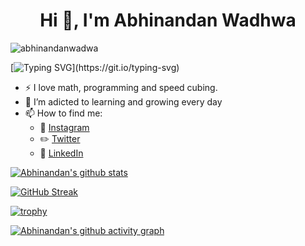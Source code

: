 <h1 align="center">Hi 👋, I'm Abhinandan Wadhwa</h1>

<p align="left"> <img src="https://komarev.com/ghpvc/?username=abhinandanwadwa&label=Profile%20views&color=0e75b6&style=flat" alt="abhinandanwadwa" /> </p>

[![Typing SVG](https://readme-typing-svg.herokuapp.com?lines=+Full+Stack+Web+Developer;Open+Source+Enthusiast;DevOps+Engineer;and+much+more...)](https://git.io/typing-svg)


- :zap: I love math, programming and speed cubing.
- 🌱 I’m adicted to learning and growing every day
- 📫 How to find me: 
  - :movie_camera: [Instagram](https://www.instagram.com/abhinandan__wadhwa)
  - :pencil2: [Twitter](https://twitter.com/abhinandan1311)
  - :office: [LinkedIn](https://www.linkedin.com/in/abhinandan-w-a30552137)

[![Abhinandan's github stats](https://github-readme-stats.vercel.app/api?username=abhinandanwadwa&custom_title=Abhinandan's%20Github%20Stats&count_private=true&show_icons=true&theme=radical&hide_rank=false)](https://github.com/anuraghazra/github-readme-stats)

[![GitHub Streak](https://github-readme-streak-stats.herokuapp.com?user=abhinandanwadwa&theme=radical)](https://git.io/streak-stats)

[![trophy](https://github-profile-trophy.vercel.app/?username=abhinandanwadwa&theme=onedark&no-frame=true&column=4&margin-w=5&margin-h=10)](https://github.com/ryo-ma/github-profile-trophy)

[![Abhinandan's github activity graph](https://github-readme-activity-graph.cyclic.app/graph?username=abhinandanwadwa&theme=tokyo-night)](https://github.com/ashutosh00710/github-readme-activity-graph)
